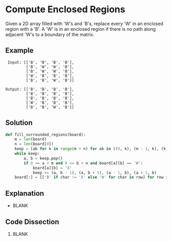 # Compute Enclosed Regions
Given a 2D array filled with 'W's and 'B's, replace every 'W' in an enclosed region with a 'B'. A 'W' is in an enclosed region if there is no path along adjacent 'W's to a boundary of the matrix.

## Example
```
 Input: [['B', 'B', 'B', 'B'],
         ['B', 'W', 'W', 'B'],
         ['B', 'W', 'W', 'B'],
         ['W', 'B', 'B', 'B'],
         ['B', 'B', 'W', 'B']]

Output: [['B', 'B', 'B', 'B'],
         ['B', 'B', 'B', 'B'],
         ['B', 'B', 'B', 'B'],
         ['W', 'B', 'B', 'B'],
         ['B', 'B', 'W', 'B']]
```

## Solution
```python
def fill_surrounded_regions(board):
    m = len(board)
    n = len(board[0])
    keep = [ab for k in range(m + n) for ab in ((0, k), (m - 1, k), (k, 0), (k, n - 1))]
    while keep:
        a, b = keep.pop()
        if 0 <= a < m and 0 <= b < n and board[a][b] == 'W':
            board[a][b] = 'X'
            keep += (a, b - 1), (a, b + 1), (a - 1, b), (a + 1, b)
    board[:] = [['B' if char != 'X' else 'W' for char in row] for row in board]
```

## Explanation
* BLANK

## Code Dissection
1. BLANK
